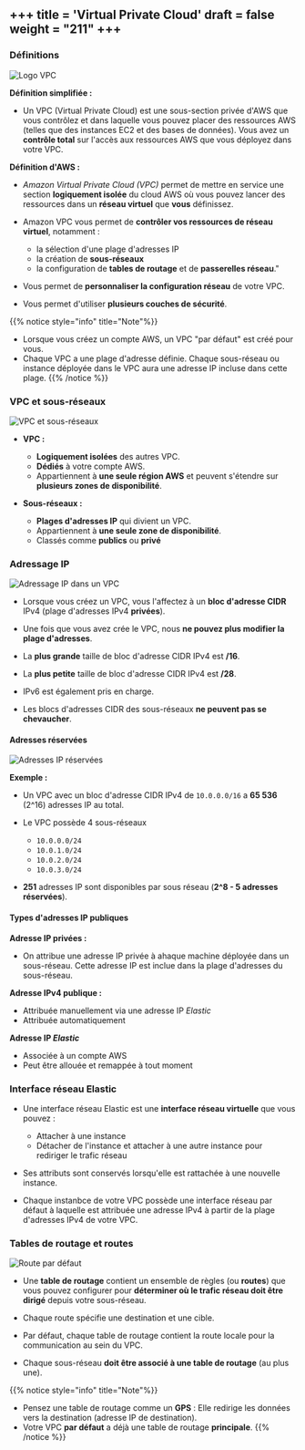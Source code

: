 +++
title = 'Virtual Private Cloud'
draft = false
weight = "211"
+++
-----------------------------------------

### Définitions

![Logo VPC](/420-414/images/2-reseau/2-16-vpc-logo.png?width=8rem)


**Définition simplifiée :** 
+ Un VPC (Virtual Private Cloud) est une sous-section privée d'AWS que vous contrôlez et dans laquelle vous pouvez placer des ressources AWS (telles que des instances EC2 et des bases de données). Vous avez un **contrôle total** sur l'accès aux ressources AWS que vous déployez dans votre VPC.

**Définition d'AWS :**
+ *Amazon Virtual Private Cloud (VPC)* permet de mettre en service une section **logiquement isolée** du cloud AWS où vous pouvez lancer des ressources dans un **réseau virtuel** que **vous** définissez. 

+ Amazon VPC vous permet de **contrôler vos ressources de réseau virtuel**, notamment : 
    + la sélection d'une plage d'adresses IP
    + la création de **sous-réseaux**
    + la configuration de **tables de routage** et de **passerelles réseau**."

+ Vous permet de **personnaliser la configuration réseau** de votre VPC.

+ Vous permet d'utiliser **plusieurs couches de sécurité**.

<!-- 
![VPC-analogie](/420-414/images/2-reseau/2-01.png) 
-->

{{% notice style="info" title="Note"%}}
+ Lorsque vous créez un compte AWS, un VPC "par défaut" est créé pour vous.
+  Chaque VPC a une plage d'adresse définie. Chaque sous-réseau ou instance déployée dans le VPC aura une adresse IP incluse dans cette plage.
{{% /notice %}}

<!-- 
(toutes les maisons situées dans la même rue d'un quartier constitueraient un sous-réseau. les maisons représentent les ordinateurs) 
-->
### VPC et sous-réseaux

![VPC et sous-réseaux](/420-414/images/2-reseau/2-17-vpc-sous-reseaux.png)


+ **VPC :**
    + **Logiquement isolées** des autres VPC.
    + **Dédiés** à votre compte AWS.
    + Appartiennent à **une seule région AWS** et peuvent s'étendre sur **plusieurs zones de disponibilité**.

+ **Sous-réseaux :**
    + **Plages d'adresses IP** qui divient un VPC.
    + Appartiennent à **une seule zone de disponibilité**.
    + Classés comme **publics** ou **privé**


### Adressage IP

![Adressage IP dans un VPC](/420-414/images/2-reseau/2-18-adressage-ip.png?width=30rem)


+ Lorsque vous créez un VPC, vous l'affectez à un **bloc d'adresse CIDR** IPv4 (plage d'adresses IPv4 **privées**).

+ Une fois que vous avez crée le VPC, nous **ne pouvez plus modifier la plage d'adresses**.

+ La **plus grande** taille de bloc d'adresse CIDR IPv4 est **/16**.

+ La **plus petite** taille de bloc d'adresse CIDR IPv4 est **/28**.

+ IPv6 est également pris en charge.

+ Les blocs d'adresses CIDR des sous-réseaux **ne peuvent pas se chevaucher**.


#### Adresses réservées

![Adresses IP réservées](/420-414/images/2-reseau/2-19-vpc-ip-reservees.png)


**Exemple :** 
+ Un VPC avec un bloc d'adresse CIDR IPv4 de `10.0.0.0/16` a **65 536** (2^16) adresses IP au total. 

+ Le VPC possède 4 sous-réseaux
    + `10.0.0.0/24`
    + `10.0.1.0/24`
    + `10.0.2.0/24`
    + `10.0.3.0/24`

+ **251** adresses IP sont disponibles par sous réseau (**2^8 - 5 adresses réservées**).

#### Types d'adresses IP publiques

**Adresse IP privées :**
+ On attribue une adresse IP privée à ahaque machine déployée dans un sous-réseau. Cette adresse IP est inclue dans la plage d'adresses du sous-réseau.

**Adresse IPv4 publique :**
+ Attribuée manuellement via une adresse IP *Elastic*
+ Attribuée automatiquement

**Adresse IP *Elastic***
+ Associée à un compte AWS
+ Peut être allouée et remappée à tout moment

### Interface réseau Elastic
+ Une interface réseau Elastic est une **interface réseau virtuelle** que vous pouvez :
    + Attacher à une instance
    + Détacher de l'instance et attacher à une autre instance pour rediriger le trafic réseau

+ Ses attributs sont conservés lorsqu'elle est rattachée à une nouvelle instance.

+ Chaque instanbce de votre VPC possède une interface réseau par défaut à laquelle est attribuée une adresse IPv4 à partir de la plage d'adresses IPv4 de votre VPC.

### Tables de routage et routes

![Route par défaut](/420-414/images/2-reseau/2-20-table-de-routage.png)


+ Une **table de routage** contient un ensemble de règles (ou **routes**) que vous pouvez configurer pour **déterminer où le trafic réseau doit être dirigé** depuis votre sous-réseau.

+ Chaque route spécifie une destination et une cible.

+ Par défaut, chaque table de routage contient la route locale pour la communication au sein du VPC.

+ Chaque sous-réseau **doit être associé à une table de routage** (au plus une).

{{% notice style="info" title="Note"%}}
+ Pensez une table de routage comme un **GPS** : Elle redirige les données vers la destination (adresse IP de destination). 
+ Votre VPC **par défaut** a déjà une table de routage **principale**.
{{% /notice %}}

<!--

### Passerelle Internet (*Internet Gateway* ou *IGW*)

![IGW](/420-414/images/2-reseau/2-05.png)

![IGW](/420-414/images/2-reseau/2-21-passerelle-internet.png)

+ **Définition simplifiée :** Une combinaison de matériel et de logiciel qui fournit à votre *VPC* une **route** vers le monde extérieur (c'est-à-dire l'Internet).

+ **Définition d'AWS :** "Une passerelle Internet est un composant VPC **redondant** et **hautement disponible**, mis à l'echelle horizontalement, qui permet la **communication entre les instances de votre VPC et Internet**. Elle n'impose donc aucun risque de disponibilité ni aucune contrainte de bande passante à votre trafic réseau.

{{% notice style="info" title="Note"%}}
+ Votre VPC **par défaut** a déjà une passerelle internet **attachée**.
+ **On ne peut attacher qu'un IGW par VPC**.
{{% /notice %}}

![IGW](/420-414/images/2-reseau/2-06.png)


![Table de routage exemple](/420-414/images/2-reseau/2-08.png)

 #### Sous-réseaux
+ **Définition simplifiée :** un *subnet* (abréviation de *subnetwork*) est une sous-section d'un réseau.
+ **Définition AWS :** Lorsque vous créez un VPC, il s'étend sur toutes les zones de disponibilité d'une région. Après avoir créé un VPC, **vous pouvez ajouter un ou plusieurs sous-réseaux dans chaque zone de disponibilité** disponible dans cette région. Chaque sous-réseau doit résider entièrement dans une zone de disponibilité et ne peut pas s'étendre à d'autres zones".

+ Nos services sont déployés (VMs, Bases de données etc...) **à l'intérieur de *subnets*** :

![Services dans un sous-réseau](/420-414/images/2-reseau/2-03.png)


{{% notice style="info" title="Note"%}}
+ Votre VPC **par défaut** a déjà un *subnet* par zone de disponibilité crées par défaut.
{{% /notice %}}

![Communication](/420-414/images/2-reseau/2-11.png)


#### Privé (*Private Subnet*) vs publique (*Public Subnet*)
![Subnet privé vs publique](/420-414/images/2-reseau/2-12.png) -->

<!-- ### Sécurité réseau

+ **Liste de contrôle d'accès (*Network ACLs* ou *NACL*) :** Un pare-feu/une couche de sécurité qui contrôle le trafic entrant (*inbound*) et sortant (*outbound*) pour un ou plusieurs *subnet* (**au niveau du *subnet***).

+ **Groupe de sécurité (*Security Group* ou *SG*) :** Un pare-feu/une couche de sécurité **au niveau d'une/d'un serveur**

+ **Exemple :** Si un *NACL* et un *SG* sont configurés pour autoriser le trafic web (HTTP), les requêtes HTTP seront autorisées dans le *subnet* et ensuite dans l'instance EC2. S'ils sont configurés pour refuser le trafic FTP, toute requête FTP sera bloquée.

![NACLs et SG](/420-414/images/2-reseau/2-09.png)

![NACLs et SG exemple](/420-414/images/2-reseau/2-10.png)

![exemple](/420-414/images/2-reseau/2-13.png) 
-->
